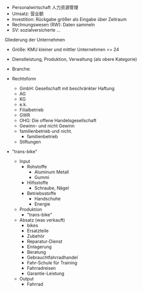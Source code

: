 - Personalwirtschaft 人力资源管理 
- Umsatz: 营业额 
- Investition: Rückgabe größer als Eingabe über Zeitraum 
- Rechnungswesen (RW): Daten sammeln 
- SV: sozialversicherte ... 

Gliederung der Unternehmen 
- Größe: KMU kleiner und mittler Unternehmen <= 24 
- Dienstleistung, Produktion, Verwaltung (als obere Kategorie) 
- Branche: 
- Rechtsform 
	- GmbH: Gesellschaft mit beschränkter Haftung 
	- AG 
	- KG 
	- e.k. 
	- Filialbetrieb 
	- GWR 
	- OHG: Die offene Handelsgesellschaft 
	- Gewinn- und nicht Gewinn 
	- familienbetrieb und nicht. 
		- familienbetrieb 
	- Stiftungen 

- "trans-bike" 
	- Input 
		- Rohstoffe 
			- Aluminum Metall 
			- Gummi 
		- Hilfsstoffe 
			- Schraube, Nägel 
		- Betriebsstoffe 
			- Handschuhe 
			- Energie 
	- Produktion 
		- "trans-bike" 
	- Absatz (was verkauft) 
		- bikes 
		- Ersatzteile 
		- Zubehör 
		- Reparatur-Dienst 
		- Einlagerung 
		- Beratung 
		- Gebrauchtfahrradhandel 
		- Fahr-Schule für Training 
		- Fahrradreisen 
		- Garantie-Leistung 
	- Output 
		- Fahrrad 